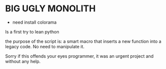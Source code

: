 # BIG UGLY MONOLITH

* need install colorama

Is a first try to lean python 

the purpose of the script is: a smart macro that inserts a new function into a legacy code. No need to manipulate it.

Sorry if this offends your eyes programmer, it was an urgent project and without any help.
